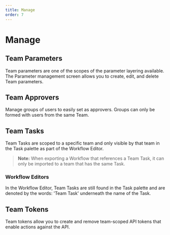 ```yaml
---
title: Manage
order: 7
---
```


# Manage

## Team Parameters

Team parameters are one of the scopes of the parameter layering available. The Parameter management screen allows you to create, edit, and delete Team parameters.

## Team Approvers

Manage groups of users to easily set as approvers. Groups can only be formed with users from the same Team.

## Team Tasks

Team Tasks are scoped to a specific team and only visible by that team in the Task palette as part of the Workflow Editor.

> **Note:** When exporting a Workflow that references a Team Task, it can only be imported to a team that has the same Task.

### Workflow Editors

In the Workflow Editor, Team Tasks are still found in the Task palette and are denoted by the words: 'Team Task' underneath the name of the Task.

## Team Tokens

Team tokens allow you to create and remove team-scoped API tokens that enable actions against the API.